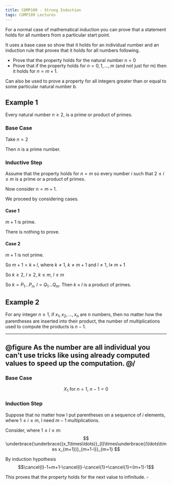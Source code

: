 ```yaml
---
title: COMP109 - Strong Induction
tags: COMP109 Lectures
---
```

For a normal case of mathematical induction you can prove that a statement holds for all numbers from a particular start point. 

It uses a base case so show that it holds for an individual number and an induction rule that proves that it holds for all numbers following.

* Prove that the property holds for the natural number $n=0$
* Prove that if the property holds for $n=0,1,\ldots,m$ (and not just for m) then it holds for $n=m+1$.

Can also be used to prove a property for all integers greater than or equal to some particular natural number $b$.

## Example 1
Every natural number $n \geq 2$, is a prime or product of primes.

### Base Case
Take $n=2$

Then $n$ is a prime number.

### Inductive Step
Assume that the property holds for $n=m$ so every number $i$ such that $2\leq i\leq m$ is a prime or a product of primes. 

Now consider $n=m+1$.

We proceed by considering cases.

#### Case 1
$m+1$ is prime.

There is nothing to prove.

#### Case 2
$m+1$ is not prime.

So $m+1=k\times l$, where $k\neq1,\ k\neq m+1$ and $l\neq 1,\ l\neq\ m+1$

So $k\geq2,\ l\geq2,\ k\leq m,\ l \leq m$

So $k=P_1\ldots P_n,\ l=Q_1\ldots Q_m$. Then $k\times l$ is a product of primes.

## Example 2
For any integer $n\geq1$, if $x_1,x_2,\ldots,x_n$ are $n$ numbers, then no matter how the parentheses are inserted into their product, the number of multiplications used to compute the products is $n-1$.

---
@figure
As the number are all individual you can't use tricks like using already computed values to speed up the computation.
@/
---

### Base Case
$$
X_1 \text{ for } n=1,\ n-1=0
$$

### Induction Step
Suppose that no matter how I put parentheses on a sequence of $i$ elements, where $1\leq i\leq m$, I need $m-1$ multiplications. 

Consider, where $1\leq l \leq m$:
$$
\underbrace{\underbrace{(x_1\times\ldots)}_{l}\times\underbrace{(\ldots\times x_{m+1})}_{m+1-l}}_{m+1}
$$

By induction hypothesis
$$\cancel{l}-1+m+1-\cancel{l}-\cancel{1}+\cancel{1}=(m+1)-1$$

This proves that the property holds for the next value to infinitude. $\square$